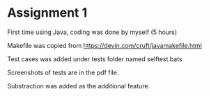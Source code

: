 # Assignment 1

First time using Java, coding was done by myself (5 hours)

Makefile was copied from https://devin.com/cruft/javamakefile.html

Test cases was added under tests folder named selftest.bats

Screenshots of tests are in the pdf file.

Substraction was added as the additional feature.

